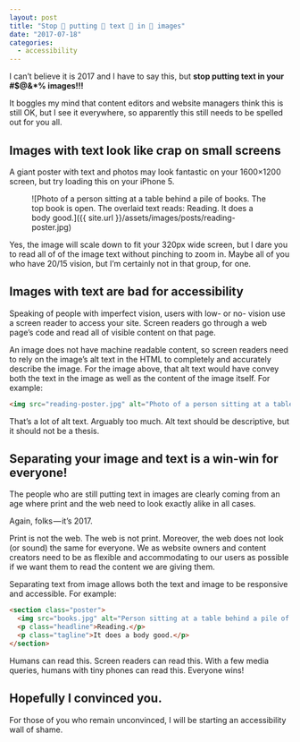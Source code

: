 ```yaml
---
layout: post
title: "Stop 👏 putting 👏 text 👏 in 👏 images"
date: "2017-07-18"
categories:
  - accessibility
---
```


I can’t believe it is 2017 and I have to say this, but __stop putting text in your #$@&\*% images!!!__

It boggles my mind that content editors and website managers think this is still OK, but I see it everywhere, so apparently this still needs to be spelled out for you all.

## Images with text look like crap on small screens

A giant poster with text and photos may look fantastic on your 1600×1200 screen, but try loading this on your iPhone 5.

<figure markdown="1">
![Photo of a person sitting at a table behind a pile of books. The top book is open. The overlaid text reads: Reading. It does a body good.]({{ site.url }}/assets/images/posts/reading-poster.jpg)
</figure>

Yes, the image will scale down to fit your 320px wide screen, but I dare you to read all of of the image text without pinching to zoom in. Maybe all of you who have 20/15 vision, but I’m certainly not in that group, for one.

## Images with text are bad for accessibility

Speaking of people with imperfect vision, users with low- or no- vision use a screen reader to access your site. Screen readers go through a web page’s code and read all of visible content on that page.

An image does not have machine readable content, so screen readers need to rely on the image’s alt text in the HTML to completely and accurately describe the image. For the image above, that alt text would have convey both the text in the image as well as the content of the image itself. For example:

```html
<img src="reading-poster.jpg" alt="Photo of a person sitting at a table behind a pile of books. The top book is open. Text on top of the image reads: Reading. It does a body good.">
```

That’s a lot of alt text. Arguably too much. Alt text should be descriptive, but it should not be a thesis.

## Separating your image and text is a win-win for everyone!

The people who are still putting text in images are clearly coming from an age where print and the web need to look exactly alike in all cases.

Again, folks — it’s 2017.

Print is not the web. The web is not print. Moreover, the web does not look (or sound) the same for everyone. We as website owners and content creators need to be as flexible and accommodating to our users as possible if we want them to read the content we are giving them.

Separating text from image allows both the text and image to be responsive and accessible. For example:

```html
<section class="poster">
  <img src="books.jpg" alt="Person sitting at a table behind a pile of books. The top book is open.">
  <p class="headline">Reading.</p>
  <p class="tagline">It does a body good.</p>
</section>
```

Humans can read this. Screen readers can read this. With a few media queries, humans with tiny phones can read this. Everyone wins!

## Hopefully I convinced you.

For those of you who remain unconvinced, I will be starting an accessibility wall of shame.
